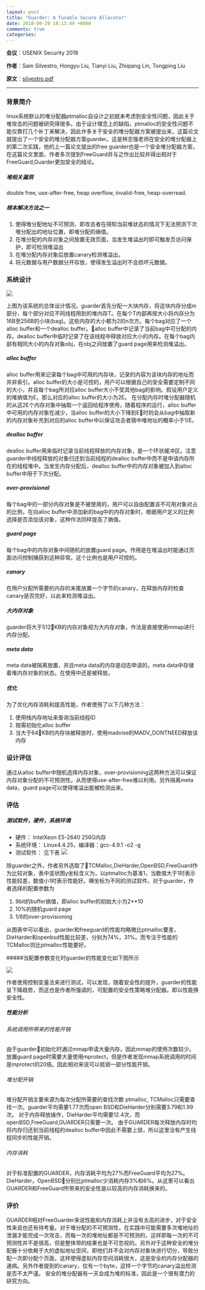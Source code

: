 ```yaml
---
layout: post
title: "Guarder: A Tunable Secure Allocator"
date: 2018-09-29 18:13:49 +0800
comments: true
categories: 
---
```


**会议**：USENIX Security  2018

**作者**：Sam Silvestro,  Hongyu Liu, Tianyi Liu, Zhiqiang Lin, Tongping Liu

**原文**：[silvestro.pdf](https://www.usenix.org/system/files/conference/usenixsecurity18/sec18-silvestro.pdf)

---

### 背景简介

linux系统默认的堆分配器ptmalloc自设计之初就未考虑到安全性问题，因此关于堆攻击的问题被研究得很多。由于设计理念上的缺陷，ptmalloc的安全性问题不能仅靠打几个补丁来解决，因此许多关于安全的堆分配器方案被提出来，这篇论文就提出了一个安全的堆分配器方案guarder。这是林志强老师在安全的堆分配器上的第二次实践，他的上一篇论文提出的free guarder也是一个安全堆分配器方案，在这篇论文里面，作者多次提到FreeGuard并与之作出比较并得出相对于FreeGuard,Guarder更加安全的结论。

<!--more-->

##### 堆相关漏洞

double free, use-after-free, heap overflow, invalid-free, heap-overread.

##### 根本解决方法之一
1. 使得堆分配地址不可预测，即攻击者在得知当前堆状态的情况下无法预测下次堆分配出的地址位置，即堆分配的熵值。
2. 在堆分配的内存对象之间放置无效页面，当发生堆溢出时即可触发页访问保护，即可检测堆溢出
3. 在堆分配内存对象后放置canary检测堆溢出。
4. 将元数据与用户数据分开存放，使得发生溢出时不会损坏元数据。

### 系统设计

![](/images/2018-09-29/1.png)

上图为该系统的总体设计情况。guarder首先分配一大块内存，将这块内存分成m部分，每个部分对应不同线程用到的堆内存T。在每个T内部再按大小将内存分为16B至256B的小块(bag)。这些内存的大小都为2的n次方。每个bag对应了一个alloc buffer和一个dealloc buffer。alloc buffer中记录了当前bag中可分配的内存。dealloc buffer中临时记录了在该线程中释放对应大小的内存。在每个bag内部有相同大小的内存对象obj，在obj之间放置了guard page用来检测堆溢出。

##### alloc buffer
alloc buffer用来记录每个bag中可用的内存块，记录的内容为该块内存的地址而并非索引。alloc buffer的大小是可控的，用户可以根据自己的安全需要定制不同的大小，并且每个bag所对应alloc buffer大小不受其他bag的影响。假设用户定义的堆熵值为E，那么对应的alloc buffer的大小为2E。
在分配内存时堆分配器随机的从这2E个内存对象中抽取一个返回给程序使用，随着程序的运行，alloc buffer中可用的内存对象在减少，当alloc buffer的大小下降到E时则会从bag中抽取新的内存对象补充到对应的alloc buffer中以保证攻击者猜中堆地址的概率小于1/E。

##### dealloc buffer
dealloc buffer用来临时记录当前线程释放的内存对象，是一个环状缓冲区。注意guarder中线程释放的对象归还到当前线程的dealloc buffer中而不是申请内存所在的线程堆中。当发生内存分配后，dealloc buffer中的内存对象被加入到alloc buffer中用于下次分配。


##### over-provisional
每个bag中的一部分内存对象是不被使用的，用户可以自由配置该不可用对象对占的比例，在向alloc buffer中添加新的bag中的内存对象时，根据用户定义的比例选择是否添加该对象，这种作法同样提高了熵值。

##### guard page
每个bag中的内存对象中间随机的放置guard page。作用是在堆溢出时能通过页面访问控制捕获到这种异常。这个比例也是用户可控的。

##### canary
在用户分配所需要的内存的末尾放置一个字节的canary，在释放内存时检查canary是否完好，以此来检测堆溢出。

##### 大内存对象
guarder将大于512KB的内存对象视为大内存对象，作法是直接使用mmap进行内存分配。

##### meta data
meta data被隔离放置，并且meta data的内存是动态申请的。meta data中存储着堆内存对象的状态。在使用中还是被释放。

##### 优化
为了优化内存消耗和提高性能，作者使用了以下几种方法：
1. 使用栈内存地址来查询当前线程ID
2. 按需初始化alloc buffer
3. 当大于64KB的内存块被释放时，使用madvise的MADV_DONTNEED释放该内存


### 设计评估
通过从alloc buffer中随机选择内存对象，over-provisioning这两种方法可以保证内存对象分配的不可预测性，从而使得use-after-free难以利用。另外隔离meta data，guard page可以使得堆溢出能被检测出来。


### 评估

##### 测试软件，硬件，系统环境
 - 硬件： IntelXeon E5-2640 256G内存
 - 系统环境： Linux4.4.25，编译器：gcc-4.9.1 -o2 -g
 - 测试软件： 见下表
  ![](/images/2018-09-29/2.png)

除guarder之外，作者另外选取了TCMalloc,DieHarder,OpenBSD,FreeGuard作为比较对象，表中竖状图y坐标含义为，以ptmalloc为基准1，当数值大于1时表示性能较差，数值小1时表示性能好。横坐标为不同的测试软件。对于guarder，作者选择的配置参数为
1. 9bit的buffer熵值，即alloc buffer的初始大小为2**10
2. 10%的随机guard page
3. 1/8的over-provisioning

从图表中可以看出，guarder和freeguard的性能均略微比ptmalloc要差，DieHarder和openbsd性能比较差，分别为74%，31%。而专注于性能的TCMalloc则比ptmalloc性能要好。

#####当配置参数变化时guarder的性能变化如下图所示

![](/images/2018-09-29/3.png)

作者使用控制变量法来进行测试，可以发现，随着安全性的提升，guarder的性能呈下降趋势，而这也是作者所强调的，可配置的安全性策略堆分配器。即以性能换安全性。

##### 性能分析

###### 系统调用所带来的性能开销
由于guarder初始化时通过mmap申请大量内存，因此mmap的使用次数较少。放置guard page时需要大量使用mprotect，但是作者发现mmap系统调用的时间是mprotect的20倍。因此相对来说可以抵销一部分性能开销。

###### 堆分配开销
堆分配开销主要来源为每次分配所需要的查找次数
ptmalloc, TCMalloc只需要查找一次。guarder平均需要1.77次而open BSD和DieHarder分别需要3.79和1.99次。
对于内存释放操作，DieHarder平均需要12.4次，而openBSD,FreeGuard,GUARDER只需要一次。
由于GUARDER每次释放内存时均将内存归还到当前线程的dealloc buffer中因此不需要上锁，所以这里没有产生线程同步的性能开销。

###### 内存消耗
对于标准配置的GUARDER，内存消耗平均为27%而FreeGuard平均为27%。DieHarder，OpenBSD分别比ptmalloc少消耗内存3%和6%。从这里可以看出GUARDER和FreeGuard所带来的安全性是以较高的内存消耗换来的。

### 评价
GUARDER相对FreeGuarder来说性能和内存消耗上并没有太高的进步，对于安全性来说也还有待考量。对于堆分配的不可预测性，在实践中可能需要多次堆地址的泄漏才能完成一次攻击，而每一次的堆地址都是不可预测的，这样即每一次的不可预测性并不是很高，但是整体带的结果也是不可忽视的。另外对于这种安全的堆分配器十分依赖于大的虚拟地址空间，即他们并不会对内存对象块进行切分，导致分配一次即分配个页面，这样使得虚拟内存空间消耗很大，这是安全的内存分配器的通病。另外作者提到的canary，仅有一个byte，这样一个字节的canary溢出检测是否不太严谨。
安全的堆分配器有一天会成为堆的标准，因此是一个很有潜力的研究方向。
